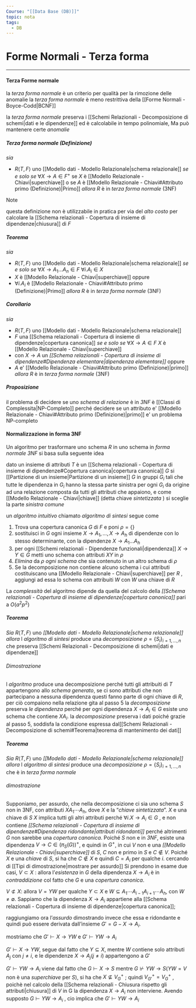 ```yaml
---
Course: "[[Data Base (DB)]]"
topic: nota
tags:
  - DB
---
```


# Forme Normali - Terza forma
---
#### Terza Forme normale 
la _terza forma normale_ è un criterio per qualità per la rimozione delle anomalie 
la _terza forma normale_ è meno restrittiva della [[Forme Normali - Boyce-Codd|BCNF]]

la _terza forma normale_ preserva i [[Schemi Relazionali - Decomposizione di schemi|dati e le dipendenze]] ed è calcolabile in tempo polinomiale, Ma può mantenere certe _anomalie_

##### Terza forma normale (Definizione)
_sia_
- $R \langle T,F\rangle$ uno [[Modello dati - Modello Relazionale|schema relazionale]]
_se e solo se_ $\forall X \to A \in F^+$ se $X$ è [[Modello Relazionale - Chiavi|superchiave]] o se $A$ è [[Modello Relazionale - Chiavi#Attributo primo (Definizione)|Primo]]
_allora_ $R$ è in _terza forma normale_ (3NF)


> [!note]
> questa definizione non è utilizzabile in pratica per via del _alto costo_ per calcolare la [[Schema relazionali - Copertura di insieme di dipendenze|chiusura]] di $F$

##### Teorema
_sia_
- $R \langle T,F\rangle$ uno [[Modello dati - Modello Relazionale|schema relazionale]]
_se e solo se_ $\forall X \to A_1\dots A_n \in F$     $\forall i. A_i \in X$ 
- $X$ è [[Modello Relazionale - Chiavi|superchiave]] 
oppure
- $\forall i. A_i$ è [[Modello Relazionale - Chiavi#Attributo primo (Definizione)|Primo]]
_allora_ $R$ è in _terza forma normale_ (3NF)

##### Corollario
_sia_
- $R \langle T,F\rangle$ uno [[Modello dati - Modello Relazionale|schema relazionale]]
- $F$ una [[Schema relazionali - Copertura di insieme di dipendenze|copertura canonica]]
_se e solo se_ $\forall X \to A \in F$ $X$ è [[Modello Relazionale - Chiavi|superchiave]] 
- con $X \to A$ un _[[Schema relazionali - Copertura di insieme di dipendenze#Dipendenza elementare|dipendenza elementare]]_
oppure
- $A$ e' [[Modello Relazionale - Chiavi#Attributo primo (Definizione)|primo]]
_allora_ $R$ è in _terza forma normale_ (3NF)


##### Proposizione
il problema di decidere se uno _schema di relazione_ è in _3NF_ è [[Classi di Complessita|NP-Completo]] perché decidere se un attributo e' [[Modello Relazionale - Chiavi#Attributo primo (Definizione)|primo]] e' un problema NP-completo


#### Normalizzazione in forma 3NF
Un algoritmo per trasformare uno schema $R$ in uno schema in _forma normale 3NF_ si basa sulla seguente idea

dato un insieme di attributi $T$ è un [[Schema relazionali - Copertura di insieme di dipendenze#Copertura canonica|copertura canonica]] $G$ si [[Partizione di un insieme|Partizione di un insieme]] $G$ in gruppi $G_i$ tali che tutte le dipendenza in $G_i$ hanno la stessa parte sinistra per
ogni $G_i$ da origine ad una relazione composta da tutti gli attributi che appaiono, e come [[Modello Relazionale - Chiavi|chiave]] (detta chiave _sintetizzata_ ) si sceglie la parte _sinistra comune_


un _algoritmo intuitivo_ chiamato _algoritmo di sintesi_ segue come
1. Trova una copertura canonica $G$ di $F$ e poni $\rho= \{  \}$
2. sostituisci in $G$ ogni insieme $X \to A_1,\dots,X\to A_h$ di dipendenze con lo stesso determinante, con la dipendenze $X \to A_1\dots A_h$
3. per ogni [[Schemi relazionali - Dipendenze funzionali|dipendenza]] $X \to Y \in G$ metti uno schema con attributi $XY$ in $\rho$
4. _Elimina_ da $\rho$ _ogni schema_ che sia contenuto in un altro schema di $\rho$ 
5. Se la decomposizione non contiene alcuno schema i cui attributi costituiscano una [[Modello Relazionale - Chiavi|superchiave]] per $R$ , aggiungi ad essa lo schema con attribuiti $W$ con $W$ una chiave di $R$


La _complessità_ del algoritmo dipende da quella del calcolo della _[[Schema relazionali - Copertura di insieme di dipendenze|copertura canonica]]_ pari a $O(a^2p^2)$


##### Teorema
_Sia_ $R\langle T,F\rangle$ uno _[[Modello dati - Modello Relazionale|schema relazionale]]_
_allora_ l _algoritmo di sintesi_ produce una _decomposizione_ $\rho=\{ S_i \}_{i=1,\dots,n}$ che preserva [[Schemi Relazionali - Decomposizione di schemi|dati e dipendenze]]

###### _Dimostrazione_
l _algoritmo_ produce una decomposizione perché tutti gli attribuiti di $T$ appartengono allo _schema generato_, se ci sono attributi che non partecipano a nessuna dipendenza questi fanno parte di ogni chiave di $R$, per ciò compaiono nella relazione gita al passo 5
la _decomposizione_ preserva _le dipendenza_ perché per ogni dipendenza $X\to A_i \in G$ esiste uno schema che contiene $XA_i$. 
la _decomposizione_ preserva i dati poiché grazie al passo 5, soddisfa la condizione espressa dal[[Schemi Relazionali - Decomposizione di schemi#Teorema|teorema di mantenimento dei dati]]



##### Teorema
_Sia_ $R\langle T,F\rangle$ uno _[[Modello dati - Modello Relazionale|schema relazionale]]_
_allora_ l _algoritmo di sintesi_ produce una _decomposizione_ $\rho=\{ S_i \}_{i=1,\dots,n}$ che è in _terza forma normale_

###### _dimostrazione_
Supponiamo, per assurdo, che nella decomposizione ci sia uno schema $S$ non in 3NF, con attributi $XA_1\cdots A_h$, dove $X$ e la “_chiave sintetizzata_”. 
$X$ e una chiave di $S$
$X$ implica tutti gli altri attributi perché $\forall i.X \to A_i\in G$ , e non contiene _[[Schema relazionali - Copertura di insieme di dipendenze#Dipendenza ridondante|attributi ridondanti]]_ perché altrimenti  $G$ non sarebbe una _copertura canonica_.
Poiché $S$ non e in _3NF_, esiste una dipendenza  $V \to C \in (\pi_S(G))^+$, e quindi in $G^+$, in cui $V$ non e una _[[Modello Relazionale - Chiavi|superchiave]]_ di $S$, $C$ non e primo in  $S$ e $C \not\in V$. 
Poiché $X$ e una _chiave_ di  $S$, si ha che $C\not \in  X$ e quindi $C = A_i$ per qualche $i$. 
cercando di [[Tipi di dimostrazione|mostrare per assurdo]] Si prendono in esame due casi, 
$V \subset X$ :
allora l’_esistenza_ in $G$ della dipendenza $X \to A_i$ è in _contraddizione_  col fatto che $G$ e una _copertura canonica_.

$V \not\subset X$:
allora $V = YW$ per qualche $Y \subset X$ e $W \subseteq A_1 \cdots A_{i−1}A_{i+1} \cdots A_h$, con $W \not= \emptyset$.
Sappiamo che la dipendenza $X \to A_i$ appartiene alla [[Schema relazionali - Copertura di insieme di dipendenze|copertura canonica]]; 

raggiungiamo ora l’_assurdo_ dimostrando invece che essa e ridondante e quindi può essere derivata dall’insieme  $G' = G - {X \to A_i }$.

 mostriamo che $G' \vdash X \to YW$ e $G' \vdash YW \to A_i$ 

$G' \vdash X \to YW$, segue dal fatto che $Y \subseteq X$, mentre $W$ contiene solo attributi $A_j$ con $j \not= i$, e le dipendenze $X \to A_j (j \not= i)$ appartengono a $G'$

$G' \vdash YW \to A_i$ viene dal fatto che $G \vdash X \to S$ mentre $G \not \vdash YW \to S (YW = V$ non è una _superchiave_ per $S)$, si ha che $X \not\subseteq V^+_G$ ; 
quindi $V^+_{G'} = V ^+_G$ , poichè nel calcolo della  [[Schema relazionali - Chiusura rispetto gli attributi|chiusura]] di $V$ in G la dipendenza $X \to A_i$ non interviene.
Avendo supposto $G  \vdash YW \to A_i$ , cio implica che  $G' \vdash YW \to A_i$
